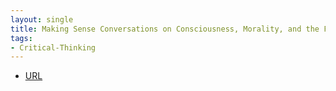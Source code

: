 ```yaml
---
layout: single
title: Making Sense Conversations on Consciousness, Morality, and the Future of Humanity
tags:
- Critical-Thinking
---
```



- [URL](https://www.amazon.com/Making-Sense-Conversations-Consciousness-Morality/dp/0062857789)
